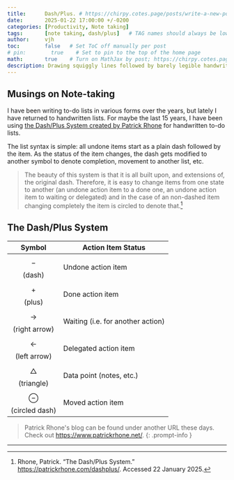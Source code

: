 ```yaml
---
title:      Dash/Plus. # https://chirpy.cotes.page/posts/write-a-new-post/
date:       2025-01-22 17:00:00 +/-0200
categories: [Productivity, Note taking]
tags:       [note taking, dash/plus]   # TAG names should always be lowercase
author:     vjh
toc:        false   # Set ToC off manually per post
# pin:        true    # Set to pin to the top of the home page
math:       true    # Turn on MathJax by post; https://chirpy.cotes.page/posts/write-a-new-post/#mathematics
description: Drawing squiggly lines followed by barely legible handwriting.
---
```


## Musings on Note-taking

I have been writing to-do lists in various forms over the years, but lately I have returned to handwritten lists. For maybe the last 15 years, I have been using [the Dash/Plus System created by Patrick Rhone](https://patrickrhone.com/dashplus/) for handwritten to-do lists.

The list syntax is simple: all undone items start as a plain dash followed by the item. As the status of the item changes, the dash gets modified to another symbol to denote completion, movement to another list, etc.

> The beauty of this system is that it is all built upon, and extensions of, the original dash. Therefore, it is easy to change items from one state to another (an undone action item to a done one, an undone action item to waiting or delegated) and in the case of an non-dashed item changing completely the item is circled to denote that.[^1]

## The Dash/Plus System

|             Symbol              | Action Item Status                |
| :-----------------------------: | --------------------------------- |
|         $$ - $$ (dash)          | Undone action item                |
|         $$ + $$ (plus)          | Done action item                  |
| $$ \rightarrow $$ (right arrow) | Waiting (i.e. for another action) |
|  $$ \leftarrow $$ (left arrow)  | Delegated action item             |
| $$ \bigtriangleup $$ (triangle) | Data point (notes, etc.)          |
|  $$ \ominus $$ (circled dash)   | Moved action item                 |

> Patrick Rhone's blog can be found under another URL these days. Check out <https://www.patrickrhone.net/>.
{: .prompt-info }

---

[^1]: Rhone, Patrick. “The Dash/Plus System.” <https://patrickrhone.com/dashplus/>. Accessed 22 January 2025.
